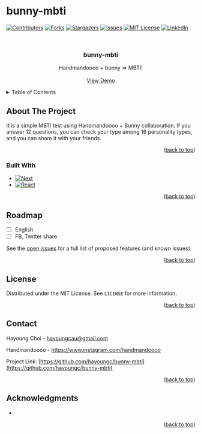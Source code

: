 # bunny-mbti

<a name="readme-top"></a>

<!-- PROJECT SHIELDS -->
<!--
*** I'm using markdown "reference style" links for readability.
*** Reference links are enclosed in brackets [ ] instead of parentheses ( ).
*** See the bottom of this document for the declaration of the reference variables
*** for contributors-url, forks-url, etc. This is an optional, concise syntax you may use.
*** https://www.markdownguide.org/basic-syntax/#reference-style-links
-->
[![Contributors][contributors-shield]][contributors-url]
[![Forks][forks-shield]][forks-url]
[![Stargazers][stars-shield]][stars-url]
[![Issues][issues-shield]][issues-url]
[![MIT License][license-shield]][license-url]
[![LinkedIn][linkedin-shield]][linkedin-url]



<!-- PROJECT LOGO -->
<br />
<div align="center">

<h3 align="center">bunny-mbti</h3>

  <p align="center">
    Handmandoooo + bunny => MBTI!
    <br />
    <br />
    <a href="https://bunny-mbti.vercel.app/">View Demo</a>
  </p>
</div>


<!-- TABLE OF CONTENTS -->
<details>
  <summary>Table of Contents</summary>
  <ol>
    <li>
      <a href="#about-the-project">About The Project</a>
      <ul>
        <li><a href="#built-with">Built With</a></li>
      </ul>
    </li>
    <li><a href="#usage">Usage</a></li>
    <li><a href="#roadmap">Roadmap</a></li>
    <li><a href="#license">License</a></li>
    <li><a href="#contact">Contact</a></li>
    <li><a href="#acknowledgments">Acknowledgments</a></li>
  </ol>
</details>



<!-- ABOUT THE PROJECT -->
## About The Project

It is a simple MBTI test using Handmandoooo + Bunny collaboration. If you answer 12 questions, you can check your type among 16 personality types, and you can share it with your friends.

<p align="right">(<a href="#readme-top">back to top</a>)</p>



### Built With

* [![Next][Next.js]][Next-url]
* [![React][React.js]][React-url]

<p align="right">(<a href="#readme-top">back to top</a>)</p>


<!-- ROADMAP -->
## Roadmap

- [ ] English
- [ ] FB, Twitter share

See the [open issues](https://github.com/hayoungc/bunny-mbti/issues) for a full list of proposed features (and known issues).

<p align="right">(<a href="#readme-top">back to top</a>)</p>



<!-- LICENSE -->
## License

Distributed under the MIT License. See `LICENSE` for more information.

<p align="right">(<a href="#readme-top">back to top</a>)</p>



<!-- CONTACT -->
## Contact

Hayoung Choi - hayoungcau@gmail.com

Handmandoooo - https://www.instagram.com/handmandoooo

Project Link: [https://github.com/hayoungc/bunny-mbti](https://github.com/hayoungc/bunny-mbti)

<p align="right">(<a href="#readme-top">back to top</a>)</p>



<!-- ACKNOWLEDGMENTS -->
## Acknowledgments

* []()

<p align="right">(<a href="#readme-top">back to top</a>)</p>



<!-- MARKDOWN LINKS & IMAGES -->
<!-- https://www.markdownguide.org/basic-syntax/#reference-style-links -->
[contributors-shield]: https://img.shields.io/github/contributors/hayoungc/bunny-mbti.svg?style=for-the-badge
[contributors-url]: https://github.com/hayoungc/bunny-mbti/graphs/contributors
[forks-shield]: https://img.shields.io/github/forks/hayoungc/bunny-mbti.svg?style=for-the-badge
[forks-url]: https://github.com/hayoungc/bunny-mbti/network/members
[stars-shield]: https://img.shields.io/github/stars/hayoungc/bunny-mbti.svg?style=for-the-badge
[stars-url]: https://github.com/hayoungc/bunny-mbti/stargazers
[issues-shield]: https://img.shields.io/github/issues/hayoungc/bunny-mbti.svg?style=for-the-badge
[issues-url]: https://github.com/hayoungc/bunny-mbti/issues
[license-shield]: https://img.shields.io/github/license/hayoungc/bunny-mbti.svg?style=for-the-badge
[license-url]: https://github.com/hayoungc/bunny-mbti/LICENSE
[linkedin-shield]: https://img.shields.io/badge/-LinkedIn-black.svg?style=for-the-badge&logo=linkedin&colorB=555
[linkedin-url]: https://linkedin.com/in/hayoung-choi
[product-screenshot]: images/screenshot.png
[Next.js]: https://img.shields.io/badge/next.js-000000?style=for-the-badge&logo=nextdotjs&logoColor=white
[Next-url]: https://nextjs.org/
[React.js]: https://img.shields.io/badge/React-20232A?style=for-the-badge&logo=react&logoColor=61DAFB
[React-url]: https://reactjs.org/
[tailwindcss]: https://tailwindcss.com/
[tailwindcss-url]: https://tailwindcss.com/
